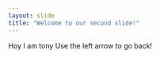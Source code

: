 ```yaml
---
layout: slide
title: "Welcome to our second slide!"
---
```

Hoy I am tony
Use the left arrow to go back!
